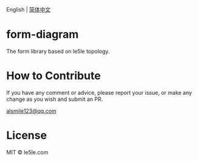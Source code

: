 English | [简体中文](./README.CN.md)

# form-diagram

The form library based on le5le topology.

# How to Contribute

If you have any comment or advice, please report your issue, or make any change as you wish and submit an PR.

alsmile123@qq.com

# License

MIT © le5le.com
